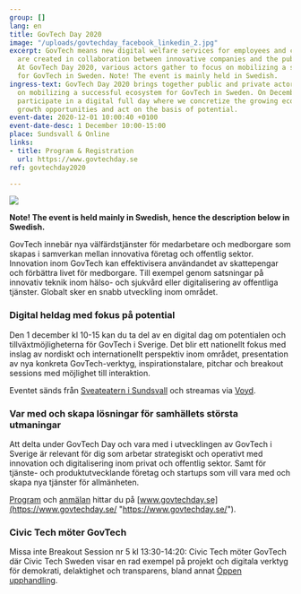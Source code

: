 ```yaml
---
group: []
lang: en
title: GovTech Day 2020
image: "/uploads/govtechday_facebook_linkedin_2.jpg"
excerpt: GovTech means new digital welfare services for employees and citizens that
  are created in collaboration between innovative companies and the public sector.
  At GovTech Day 2020, various actors gather to focus on mobilizing a successful ecosystem
  for GovTech in Sweden. Note! The event is mainly held in Swedish.
ingress-text: GovTech Day 2020 brings together public and private actors to focus
  on mobilizing a successful ecosystem for GovTech in Sweden. On December 1, you can
  participate in a digital full day where we concretize the growing ecosystem, highlight
  growth opportunities and act on the basis of potential.
event-date: 2020-12-01 10:00:40 +0100
event-date-desc: 1 December 10:00-15:00
place: Sundsvall & Online
links:
- title: Program & Registration
  url: https://www.govtechday.se
ref: govtechday2020

---
```

![](/uploads/govtechday_facebook_linkedin_2.jpg)

**Note! The event is held mainly in Swedish, hence the description below in Swedish.**

GovTech innebär nya välfärdstjänster för medarbetare och medborgare som skapas i samverkan mellan innovativa företag och offentlig sektor. Innovation inom GovTech kan effektivisera användandet av skattepengar och förbättra livet för medborgare. Till exempel genom satsningar på innovativ teknik inom hälso- och sjukvård eller digitalisering av offentliga tjänster. Globalt sker en snabb utveckling inom området.

### Digital heldag med fokus på potential

Den 1 december kl 10-15 kan du ta del av en digital dag om potentialen och tillväxtmöjligheterna för GovTech i Sverige. Det blir ett nationellt fokus med inslag av nordiskt och internationellt perspektiv inom området, presentation av nya konkreta GovTech-verktyg, inspirationstalare, pitchar och breakout sessions med möjlighet till interaktion.

Eventet sänds från [Sveateatern i Sundsvall](https://sundsvall.se/uppleva-och-gora/boka-lokal-och-anlaggning/scenservice-evenemangslokaler/vara-arenor/teaterkvarteret/sveateatern/) och streamas via [Voyd](https://voyd.se/creators/govtech-day).

### Var med och skapa lösningar för samhällets största utmaningar

Att delta under GovTech Day och vara med i utvecklingen av GovTech i Sverige är relevant för dig som arbetar strategiskt och operativt med innovation och digitalisering inom privat och offentlig sektor. Samt för tjänste- och produktutvecklande företag och startups som vill vara med och skapa nya tjänster för allmänheten.

[Program](https://www.govtechday.se/program-2020) och [anmälan](https://www.govtechday.se/anmalan) hittar du på [www.govtechday.se](https://www.govtechday.se/ "https://www.govtechday.se/").

### Civic Tech möter GovTech

Missa inte Breakout Session nr 5 kl 13:30-14:20: Civic Tech möter GovTech där Civic Tech Sweden visar en rad exempel på projekt och digitala verktyg för demokrati, delaktighet och transparens, bland annat [Öppen upphandling](https://civictech.se/projects/oppenupphandling/).